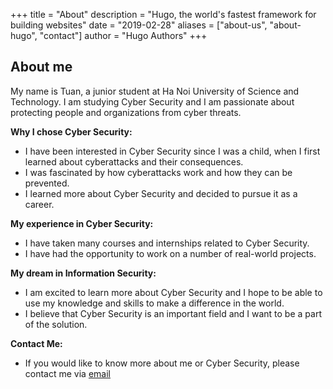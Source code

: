 +++
title = "About"
description = "Hugo, the world's fastest framework for building websites"
date = "2019-02-28"
aliases = ["about-us", "about-hugo", "contact"]
author = "Hugo Authors"
+++

## About me

My name is Tuan, a junior student at Ha Noi University of Science and Technology.  I am studying Cyber Security and I am passionate about protecting people and organizations from cyber threats.

**Why I chose Cyber Security:**

* I have been interested in Cyber Security since I was a child, when I first learned about cyberattacks and their consequences.
* I was fascinated by how cyberattacks work and how they can be prevented.
* I learned more about Cyber Security and decided to pursue it as a career.

**My experience in Cyber Security:**

* I have taken many courses and internships related to Cyber Security.
* I have had the opportunity to work on a number of real-world projects.

**My dream in Information Security:**

* I am excited to learn more about Cyber Security and I hope to be able to use my knowledge and skills to make a difference in the world.
* I believe that Cyber Security is an important field and I want to be a part of the solution.

**Contact Me:**

* If you would like to know more about me or Cyber Security, please contact me via [email](https://mail.google.com/mail/u/0/?fs=1&amp;tf=cm&amp;source=mailto&amp;to=trantuan23082003@gmail.com)
